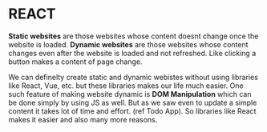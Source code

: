 # REACT

**Static websites** are those websites whose content doesnt change once the website is loaded.
**Dynamic websites** are those websites whose content changes even after the website is loaded and not refreshed. Like clicking a button makes a content of page change.

We can definelty create static and dynamic webistes without using libraries like React, Vue, etc. but these libraries makes our life much easier.
One such feature of making website dynamic is **DOM Manipulation** which can be done simply by using JS as well. But as we saw even to update a simple content it takes lot of time and effort. (ref Todo App).
So libraries like React makes it easier and also many more reasons.

